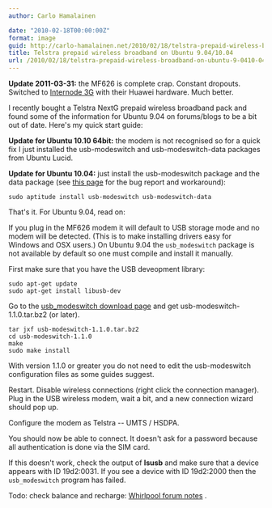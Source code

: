 ```yaml
---
author: Carlo Hamalainen

date: "2010-02-18T00:00:00Z"
format: image
guid: http://carlo-hamalainen.net/2010/02/18/telstra-prepaid-wireless-broadband-on-ubuntu-9-0410-04/
title: Telstra prepaid wireless broadband on Ubuntu 9.04/10.04
url: /2010/02/18/telstra-prepaid-wireless-broadband-on-ubuntu-9-0410-04/
---
```

**Update 2011-03-31:** the MF626 is complete crap. Constant dropouts. Switched to [Internode 3G](http://www.internode.on.net/residential/wireless_broadband/nodemobile_data/) with their Huawei hardware. Much better.

I recently bought a Telstra NextG prepaid wireless broadband pack and found some of the information for Ubuntu 9.04 on forums/blogs to be a bit out of date. Here's my quick start guide:

**Update for Ubuntu 10.10 64bit:** the modem is not recognised so for a quick fix I just installed the usb-modeswitch and usb-modeswitch-data packages from Ubuntu Lucid.

**Update for Ubuntu 10.04:** just install the usb-modeswitch package and the data package (see [this page](https://bugs.launchpad.net/ubuntu/+source/linux/+bug/546728) for the bug report and workaround):

    sudo aptitude install usb-modeswitch usb-modeswitch-data

That's it. For Ubuntu 9.04, read on:

If you plug in the MF626 modem it will default to USB storage mode and no modem will be detected. (This is to make installing drivers easy for Windows and OSX users.) On Ubuntu 9.04 the ``usb_modeswitch`` package is not available by default so one must compile and install it manually.

First make sure that you have the USB deveopment library:

    sudo apt-get update
    sudo apt-get install libusb-dev

Go to the [usb_modeswitch download page](http://www.draisberghof.de/usb_modeswitch/#download) and get usb-modeswitch-1.1.0.tar.bz2 (or later).

    tar jxf usb-modeswitch-1.1.0.tar.bz2
    cd usb-modeswitch-1.1.0
    make
    sudo make install

With version 1.1.0 or greater you do not need to edit the usb-modeswitch configuration files as some guides suggest.

Restart. Disable wireless connections (right click the connection manager). Plug in the USB wireless modem, wait a bit, and a new connection wizard should pop up.

Configure the modem as Telstra -- UMTS / HSDPA.

You should now be able to connect. It doesn't ask for a password because all authentication is done via the SIM card.

If this doesn't work, check the output of **lsusb** and make sure that a device appears with ID 19d2:0031. If you see a device with ID 19d2:2000 then the ``usb_modeswitch`` program has failed.

Todo: check balance and recharge: [Whirlpool forum notes](http://forums.whirlpool.net.au/forum-replies.cfm?t=1072789&r=17344691#r17344691) .
